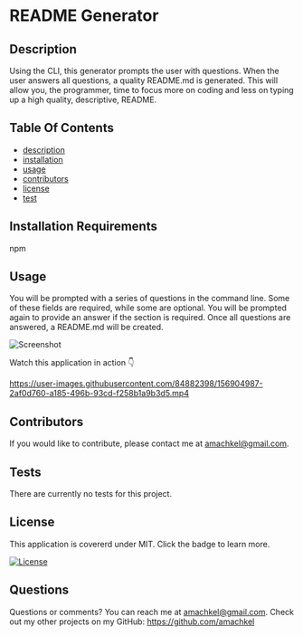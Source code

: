 # README Generator
## Description 

Using the CLI, this generator prompts the user with questions. When the user answers all questions, a quality README.md is generated. This will allow you, the programmer, time to focus more on coding and less on typing up a high quality, descriptive, README.

## Table Of Contents 

 - [description](#description)
 - [installation](#installation)
 - [usage](#usage)
 - [contributors](#contributors)
 - [license](#license)
 - [test](#test)

## Installation Requirements

 npm

 ## Usage
 
 You will be prompted with a series of questions in the command line. Some of these fields are required, while some are optional. You will be prompted again to provide an answer if the section is required. Once all questions are answered, a README.md will be created.
 
 ![Screenshot](https://user-images.githubusercontent.com/84882398/156904862-64a0a92a-c9d7-41bd-bb0f-4f2ab9455b17.png)
 
Watch this application in action :point_down:

https://user-images.githubusercontent.com/84882398/156904987-2af0d760-a185-496b-93cd-f258b1a9b3d5.mp4


 
## Contributors
 
 If you would like to contribute, please contact me at amachkel@gmail.com.
 
## Tests 

 There are currently no tests for this project.
## License
 
 This application is covererd under MIT. Click the badge to learn more. 

 [![License](https://img.shields.io/badge/License-MIT-yellow.svg)](https://opensource.org/licenses/MIT)
## Questions

 Questions or comments? You can reach me at amachkel@gmail.com. Check out my other projects on my GitHub: https://github.com/amachkel
